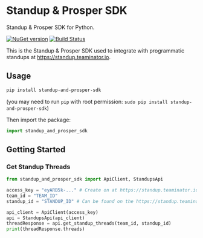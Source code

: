 # Standup & Prosper SDK
Standup & Prosper SDK for Python.

[![NuGet version](https://badge.fury.io/py/standup-and-prosper-sdk.svg)](https://badge.fury.io/py/standup-and-prosper-sdk) [![Build Status](https://travis-ci.com/Teaminator/standup-and-prosper-sdk.py.svg?branch=release%2F1.0)](https://travis-ci.com/github/Teaminator/standup-and-prosper-sdk.py)

This is the Standup & Prosper SDK used to integrate with programmatic standups at https://standup.teaminator.io.

## Usage

```sh
pip install standup-and-prosper-sdk
```
(you may need to run `pip` with root permission: `sudo pip install standup-and-prosper-sdk`)

Then import the package:
```python
import standup_and_prosper_sdk
```

## Getting Started

### Get Standup Threads
```python
from standup_and_prosper_sdk import ApiClient, StandupsApi

access_key = "eyARB5k-..." # Create on at https://standup.teaminator.io/app/#/api
team_id = "TEAM_ID"
standup_id = "STANDUP_ID" # Can be found on the https://standup.teaminator.io/app/#/standups page or by querying the existing standups

api_client = ApiClient(access_key)
api = StandupsApi(api_client)
threadResponse = api.get_standup_threads(team_id, standup_id)
print(threadResponse.threads)
```